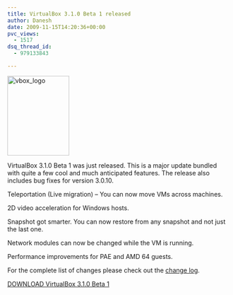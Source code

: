 ```yaml
---
title: VirtualBox 3.1.0 Beta 1 released
author: Danesh
date: 2009-11-15T14:20:36+00:00
pvc_views:
  - 1517
dsq_thread_id:
  - 979133843

---
```

[<img loading="lazy" class="alignnone size-full wp-image-1843" title="vbox_logo" src="/wp-content/uploads/2009/11/vbox_logo.png" alt="vbox_logo" width="140" height="180" />][1]

VirtualBox 3.1.0 Beta 1 was just released. This is a major update bundled with quite a few cool and much anticipated features. The release also includes bug fixes for version 3.0.10.

Teleportation (Live migration) &#8211; You can now move VMs across machines.

2D video acceleration for Windows hosts.

Snapshot got smarter. You can now restore from any snapshot and not just the last one.

Network modules can now be changed while the VM is running.

Performance improvements for PAE and AMD 64 guests.

For the complete list of changes please check out the [change log][2].

[DOWNLOAD VirtualBox 3.1.0 Beta 1][3]

 [1]: /wp-content/uploads/2009/11/vbox_logo.png
 [2]: http://forums.virtualbox.org/viewtopic.php?f=15&t=24458
 [3]: http://download.virtualbox.org/virtualbox/3.1.0_BETA1/